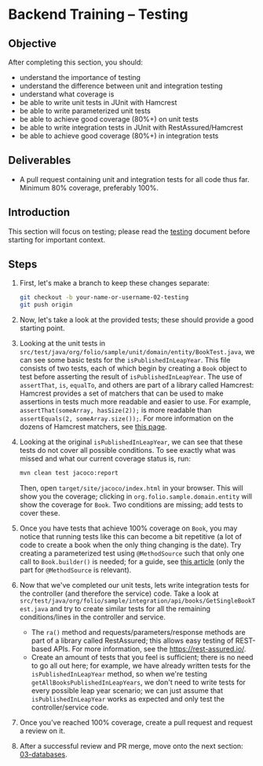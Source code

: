 # Backend Training – Testing

## Objective

After completing this section, you should:

- understand the importance of testing
- understand the difference between unit and integration testing
- understand what coverage is
- be able to write unit tests in JUnit with Hamcrest
- be able to write parameterized unit tests
- be able to achieve good coverage (80%+) on unit tests
- be able to write integration tests in JUnit with RestAssured/Hamcrest
- be able to achieve good coverage (80%+) in integration tests

## Deliverables

- A pull request containing unit and integration tests for all code thus far. Minimum 80% coverage,
  preferably 100%.

## Introduction

This section will focus on testing; please read the [testing](../../docs/Testing.md) document before
starting for important context.

## Steps

1. First, let's make a branch to keep these changes separate:

   ```sh
   git checkout -b your-name-or-username-02-testing
   git push origin
   ```

1. Now, let's take a look at the provided tests; these should provide a good starting point.

1. Looking at the unit tests in `src/test/java/org/folio/sample/unit/domain/entity/BookTest.java`,
   we can see some basic tests for the `isPublishedInLeapYear`. This file consists of two tests,
   each of which begin by creating a `Book` object to test before asserting the result of
   `isPublishedInLeapYear`. The use of `assertThat`, `is`, `equalTo`, and others are part of a
   library called Hamcrest: Hamcrest provides a set of matchers that can be used to make assertions
   in tests much more readable and easier to use. For example, `assertThat(someArray, hasSize(2));`
   is more readable than `assertEquals(2, someArray.size());`. For more information on the dozens of
   Hamcrest matchers, see
   [this page](https://hamcrest.org/JavaHamcrest/javadoc/1.3/org/hamcrest/Matchers.html).

1. Looking at the original `isPublishedInLeapYear`, we can see that these tests do not cover all
   possible conditions. To see exactly what was missed and what our current coverage status is, run:

   ```sh
   mvn clean test jacoco:report
   ```

   Then, open `target/site/jacoco/index.html` in your browser. This will show you the coverage;
   clicking in `org.folio.sample.domain.entity` will show the coverage for `Book`. Two conditions
   are missing; add tests to cover these.

1. Once you have tests that achieve 100% coverage on `Book`, you may notice that running tests like
   this can become a bit repetitive (a lot of code to create a book when the only thing changing is
   the date). Try creating a parameterized test using `@MethodSource` such that only one call to
   `Book.builder()` is needed; for a guide, see
   [this article](https://www.arhohuttunen.com/junit-5-parameterized-tests/#multiple-parameters-with-methodsource)
   (only the part for `@MethodSource` is relevant).

1. Now that we've completed our unit tests, lets write integration tests for the controller (and
   therefore the service) code. Take a look at
   `src/test/java/org/folio/sample/integration/api/books/GetSingleBookTest.java` and try to create
   similar tests for all the remaining conditions/lines in the controller and service.

   - The `ra()` method and requests/parameters/response methods are part of a library called
     RestAssured; this allows easy testing of REST-based APIs. For more information, see the
     https://rest-assured.io/.
   - Create an amount of tests that you feel is sufficient; there is no need to go all out here; for
     example, we have already written tests for the `isPublishedInLeapYear` method, so when we're
     testing `getAllBooksPublishedInLeapYears`, we don't need to write tests for every possible leap
     year scenario; we can just assume that `isPublishedInLeapYear` works as expected and only test
     the controller/service code.

1. Once you've reached 100% coverage, create a pull request and request a review on it.

1. After a successful review and PR merge, move onto the next section:
   [03-databases](03-databases.md).
